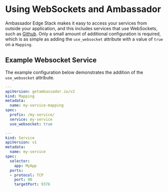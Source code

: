 # Using WebSockets and Ambassador

Ambassador Edge Stack makes it easy to access your services from outside your application, and this includes services that use WebSockets, such as [Github](https://github.com/websockets). Only a small amount of additional configuration is required, which is as simple as adding the `use_websocket` attribute with a value of `true` on a `Mapping`.

## Example Websocket Service

The example configuration below demonstrates the addition of the `use_websocket` attribute.

```yaml
---
apiVersion: getambassador.io/v2
kind: Mapping
metadata:
  name: my-service-mapping
spec:
  prefix: /my-service/
  service: my-service
  use_websocket: true

---
kind: Service
apiVersion: v1
metadata:
  name: my-service
spec:
  selector:
    app: MyApp
  ports:
  - protocol: TCP
    port: 80
    targetPort: 9376
```
